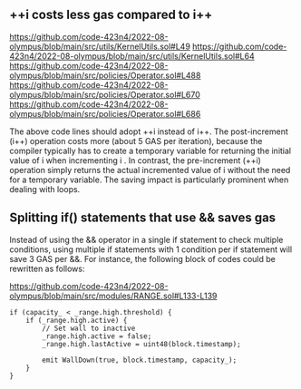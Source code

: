 ##  ++i costs less gas compared to i++
https://github.com/code-423n4/2022-08-olympus/blob/main/src/utils/KernelUtils.sol#L49
https://github.com/code-423n4/2022-08-olympus/blob/main/src/utils/KernelUtils.sol#L64
https://github.com/code-423n4/2022-08-olympus/blob/main/src/policies/Operator.sol#L488
https://github.com/code-423n4/2022-08-olympus/blob/main/src/policies/Operator.sol#L670
https://github.com/code-423n4/2022-08-olympus/blob/main/src/policies/Operator.sol#L686

The above code lines should adopt ++i instead of i++. The post-increment (i++) operation costs more (about 5 GAS per iteration), because the compiler typically has to create a temporary variable for returning the initial value of i when incrementing i . In contrast, the pre-increment  (++i) operation simply returns the actual incremented value of i without the need for a temporary variable.  The saving impact is particularly prominent when dealing with loops. 

## Splitting if() statements that use && saves gas
Instead of using the && operator in a single if statement to check multiple conditions, using multiple if statements with 1 condition per if statement will save 3 GAS per &&. For instance, the following block of codes could be rewritten as follows:

 https://github.com/code-423n4/2022-08-olympus/blob/main/src/modules/RANGE.sol#L133-L139

```
if (capacity_ < _range.high.threshold) {
    if (_range.high.active) {
        // Set wall to inactive
        _range.high.active = false;
        _range.high.lastActive = uint48(block.timestamp);

        emit WallDown(true, block.timestamp, capacity_);
    }
}
```


